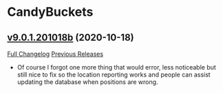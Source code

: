 # CandyBuckets

## [v9.0.1.201018b](https://github.com/Vladinator89/wow-addon-candybuckets/tree/v9.0.1.201018b) (2020-10-18)
[Full Changelog](https://github.com/Vladinator89/wow-addon-candybuckets/compare/v9.0.1.201018...v9.0.1.201018b) [Previous Releases](https://github.com/Vladinator89/wow-addon-candybuckets/releases)

- Of course I forgot one more thing that would error, less noticeable but still nice to fix so the location reporting works and people can assist updating the database when positions are wrong.  
